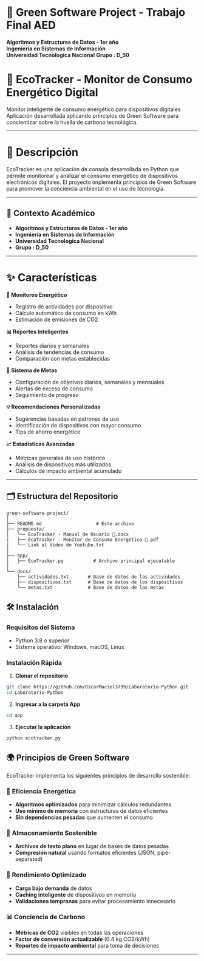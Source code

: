 # 🌱 Green Software Project - Trabajo Final AED

**Algoritmos y Estructuras de Datos - 1er año**  
**Ingeniería en Sistemas de Información**  
**Universidad Tecnologica Nacional** 
**Grupo : D_50**


# 🌱 EcoTracker - Monitor de Consumo Energético Digital

Monitor inteligente de consumo energético para dispositivos digitales
Aplicación desarrollada aplicando principios de Green Software para concientizar sobre la huella de carbono tecnológica.

---
# 🎯 Descripción

EcoTracker es una aplicación de consola desarrollada en Python que permite monitorear y analizar el consumo energético de dispositivos electrónicos digitales. El proyecto implementa principios de Green Software para promover la conciencia ambiental en el uso de tecnología.

---

## 🎪 Contexto Académico
- **Algoritmos y Estructuras de Datos - 1er año**  
- **Ingeniería en Sistemas de Información**  
- **Universidad Tecnologica Nacional** 
- **Grupo : D_50**
---

# ✨ Características
**🔋 Monitoreo Energético**

- Registro de actividades por dispositivo
- Cálculo automático de consumo en kWh
- Estimación de emisiones de CO2

**📊 Reportes Inteligentes**

- Reportes diarios y semanales
- Análisis de tendencias de consumo
- Comparación con metas establecidas

**🎯 Sistema de Metas**

- Configuración de objetivos diarios, semanales y mensuales
- Alertas de exceso de consumo
- Seguimiento de progreso

**💡 Recomendaciones Personalizadas**

- Sugerencias basadas en patrones de uso
- Identificación de dispositivos con mayor consumo
- Tips de ahorro energético

**📈 Estadísticas Avanzadas** 

- Métricas generales de uso histórico
- Análisis de dispositivos más utilizados
- Cálculos de impacto ambiental acumulado

---

## 🗂️ Estructura del Repositorio

```
green-software-project/
│
├── README.md                    # Este archivo
├── propuesta/
│   └── EcoTracker - Manual de Usuario 🌱.docx          
|   ├── EcoTracker - Monitor de Consumo Energético 🌱.pdf       
|   └── Link al Video de Youtube.txt              
│
├── app/
│   ├── EcoTracker.py           # Archivo principal ejecutable
│
└── docs/
    ├── actividades.txt       # Base de datos de las actividades
    ├── dispositivos.txt      # Base de datos de los dispositivos
    └── metas.txt             # Base de datos de las metas

```

## 🛠️ Instalación

### Requisitos del Sistema
- Python 3.8 o superior
- Sistema operativo: Windows, macOS, Linux

### Instalación Rápida

1. **Clonar el repositorio**
```bash
git clone https://github.com/OscarMaciel3799/Laboratorio-Python.git
cd Laboratorio-Python
```

2. **Ingresar a la carpeta App**
```bash
cd app
```

3. **Ejecutar la aplicación**
```bash
python ecotracker.py
```

## 🌍 Principios de Green Software

EcoTracker implementa los siguientes principios de desarrollo sostenible:

### 🔋 **Eficiencia Energética**
- **Algoritmos optimizados** para minimizar cálculos redundantes
- **Uso mínimo de memoria** con estructuras de datos eficientes
- **Sin dependencias pesadas** que aumenten el consumo

### 💾 **Almacenamiento Sostenible**
- **Archivos de texto plano** en lugar de bases de datos pesadas
- **Compresión natural** usando formatos eficientes (JSON, pipe-separated)

### 🚀 **Rendimiento Optimizado**
- **Carga bajo demanda** de datos
- **Caching inteligente** de dispositivos en memoria
- **Validaciones tempranas** para evitar procesamiento innecesario

### 📊 **Conciencia de Carbono**
- **Métricas de CO2** visibles en todas las operaciones
- **Factor de conversión actualizable** (0.4 kg CO2/kWh)
- **Reportes de impacto ambiental** para toma de decisiones

---